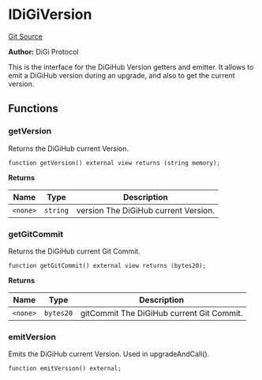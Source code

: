 # IDiGiVersion
[Git Source](https://github.com/digiv3rse/protocol-contracts/blob/0d518167a484d4368bad0990424be098fe779fa4/contracts/interfaces/IDiGiVersion.sol)

**Author:**
DiGi Protocol

This is the interface for the DiGiHub Version getters and emitter.
It allows to emit a DiGiHub version during an upgrade, and also to get the current version.


## Functions
### getVersion

Returns the DiGiHub current Version.


```solidity
function getVersion() external view returns (string memory);
```
**Returns**

|Name|Type|Description|
|----|----|-----------|
|`<none>`|`string`|version The DiGiHub current Version.|


### getGitCommit

Returns the DiGiHub current Git Commit.


```solidity
function getGitCommit() external view returns (bytes20);
```
**Returns**

|Name|Type|Description|
|----|----|-----------|
|`<none>`|`bytes20`|gitCommit The DiGiHub current Git Commit.|


### emitVersion

Emits the DiGiHub current Version. Used in upgradeAndCall().


```solidity
function emitVersion() external;
```

